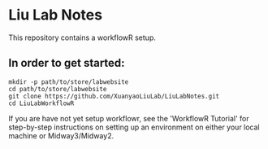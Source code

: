 # Liu Lab Notes

[workflowr]: https://github.com/workflowr/workflowr
[Liu Lab]: https://liulab.uchicago.edu/

This repository contains a workflowR setup. 

## In order to get started:

```
mkdir -p path/to/store/labwebsite
cd path/to/store/labwebsite
git clone https://github.com/XuanyaoLiuLab/LiuLabNotes.git
cd LiuLabWorkflowR
```

If you are have not yet setup workflowr, see the 'WorkflowR Tutorial' for step-by-step instructions on setting up an environment on either your local machine or Midway3/Midway2.
